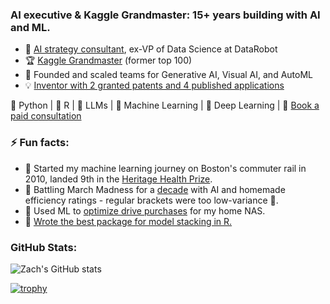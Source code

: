 ### AI executive & Kaggle Grandmaster: 15+ years building with AI and ML.

- 🧠 [AI strategy consultant](https://www.ai-insight-solutions.com/), ex-VP of Data Science at DataRobot
- 🏆 [Kaggle Grandmaster](https://www.kaggle.com/zachmayer) (former top 100)
- 🚀 Founded and scaled teams for Generative AI, Visual AI, and AutoML
- 💡 [Inventor with 2 granted patents and 4 published applications](https://patents.google.com/?inventor=Mayer&assignee=DataRobot&country=US&dups=language)

🐍 Python | 🧮 R | 💬 LLMs | 🤖 Machine Learning | 🔮 Deep Learning | 📅 [Book a paid consultation](https://calendly.com/zach-deane-mayer/paid-consultation)

### ⚡ Fun facts:
- 🚆 Started my machine learning journey on Boston's commuter rail in 2010, landed 9th in the [Heritage Health Prize](https://www.kaggle.com/c/hhp/leaderboard).
- 🏀 Battling March Madness for a [decade](https://www.kaggle.com/competitions/march-machine-learning-mania-2014/leaderboard) with AI and homemade efficiency ratings - regular brackets were too low-variance 🎢.
- 💽 Used ML to [optimize drive purchases](https://github.com/zachmayer/backblaze_analysis) for my home NAS.
- 🐢 [Wrote the best package for model stacking in R.](https://cran.r-project.org/web/packages/caretEnsemble/index.html)
  
### GitHub Stats:
![Zach's GitHub stats](https://github-readme-stats.vercel.app/api?username=zachmayer&show_icons=true&theme=tokyonight)

[![trophy](https://github-profile-trophy.vercel.app/?username=zachmayer&theme=tokyonight&rank=SECRET,SSS,SS,S,AAA&column=4&margin-w=15&margin-h=15&no-frame=true)](https://github.com/ryo-ma/github-profile-trophy)
